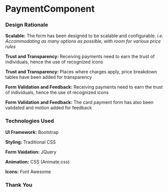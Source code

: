 # PaymentComponent

### Design Rationale

**Scalable:** The form has been designed to be scalable and configurable. *i.e. Accommodating as many options as possible, with room for various price rules*

**Trust and Transparency:** Receiving payments need to earn the trust of individuals, hence the use of recognized icons

**Trust and Transparency:** Places where charges apply, price breakdown tables have been added for transparency

**Form Validation and Feedback:** Receiving payments need to earn the trust of individuals, hence the use of recognized icons

**Form Validation and Feedback:** The card payment form has also been validated and motion added for feedback

### Technologies Used

**UI Framework:** Bootstrap

**Styling:** Traditional CSS

**Form Vaidation:** JQuery

**Animation:** CSS (Animate.css)

**Icons:** Font Awesome

### Thank You
